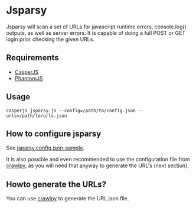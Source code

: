 # Jsparsy

Jsparsy will scan a set of URLs for javascript runtime errors, console.log() outputs, as well as server errors.
It is capable of doing a full POST or GET login prior checking the given URLs.

## Requirements

* [CasperJS](http://casperjs.org/)
* [PhantomJS](http://phantomjs.org/)


## Usage

```shell
casperjs jsparsy.js --config=/path/to/config.json --urls=/path/to/urls.json
```

## How to configure jsparsy

See [jsparsy.config.json-sample](https://github.com/cytopia/jsparsy/blob/master/jsparsy.config.json-sample).

It is also possible and even recommended to use the configuration file from [crawlpy](https://github.com/cytopia/crawlpy),
as you will need that anyway to generate the URL's (next section).


## Howto generate the URLs?

You can use [crawlpy](https://github.com/cytopia/crawlpy) to generate the URL json file.
